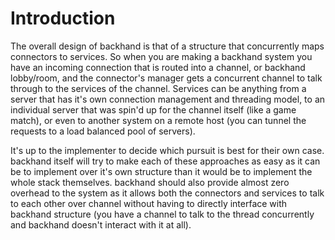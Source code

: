 # Introduction

The overall design of backhand is that of a structure that concurrently maps
connectors to services. So when you are making a backhand system you have an
incoming connection that is routed into a channel, or backhand lobby/room, and
the connector's manager gets a concurrent channel to talk through to the
services of the channel. Services can be anything from a server that has it's
own connection management and threading model, to an individual server that was
spin'd up for the channel itself (like a game match), or even to another system
on a remote host (you can tunnel the requests to a load balanced pool of
servers).

It's up to the implementer to decide which pursuit is best for their own case.
backhand itself will try to make each of these approaches as easy as it can be
to implement over it's own structure than it would be to implement the whole
stack themselves. backhand should also provide almost zero overhead to the
system as it allows both the connectors and services to talk to each other over
channel without having to directly interface with backhand structure (you have a
channel to talk to the thread concurrently and backhand doesn't interact with it
at all).
